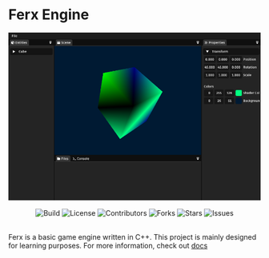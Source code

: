 # Ferx Engine

![Ferx](docs/assets/Ferx.png)

<div align="center">
  <img src="https://img.shields.io/github/actions/workflow/status/coderloff/ferx/cmake-single-platform.yml?style=for-the-badge" alt="Build" />
  <img src="https://img.shields.io/github/license/coderloff/ferx?style=for-the-badge" alt="License" />
  <img src="https://img.shields.io/github/contributors/coderloff/ferx?style=for-the-badge" alt="Contributors" />
  <img src="https://img.shields.io/github/forks/coderloff/ferx?style=for-the-badge" alt="Forks" />
  <img src="https://img.shields.io/github/stars/coderloff/ferx?style=for-the-badge&color=%23DFB317" alt="Stars" />
  <img src="https://img.shields.io/github/issues/coderloff/ferx?style=for-the-badge" alt="Issues" />
</div>

<br>

Ferx is a basic game engine written in C++. This project is mainly designed for learning purposes. For more information, check out [docs](docs)
